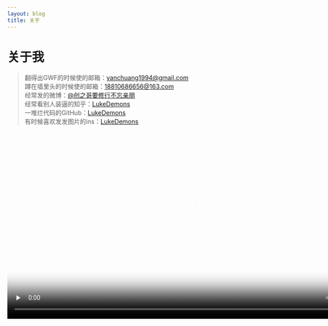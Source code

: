 ```yaml
---
layout: blog
title: 关于
---
```


# 关于我

> 翻得出GWF的时候使的邮箱：[yanchuang1994@gmail.com](mailto:yanchuang1994@gmail.com)<br>
> 蹲在墙里头的时候使的邮箱：[18810686656@163.com](mailto:18810686656@163.com)<br>
> 经常发的微博：[@创之哥要修行不忘亲朋](http://weibo.com/2609477805/)<br>
> 经常看别人装逼的知乎：[LukeDemons](http://www.zhihu.com/people/lukedemons)<br>
> 一堆烂代码的GitHub：[LukeDemons](https://github.com/LukeDemons)<br>
> 有时候喜欢发发图片的ins：[LukeDemons](https://instagram.com/lukedemons)

<video controls="controls" poster="{{ site.blog.qiniu }}/page/Hero.png" width="854" height="auto" preload="none">
    <source src="{{ site.blog.qiniu }}/page/Hero.mp4" type="video/mp4">
    <source src="{{ site.blog.qiniu }}/page/Hero.webm" type="video/webm">
</video>